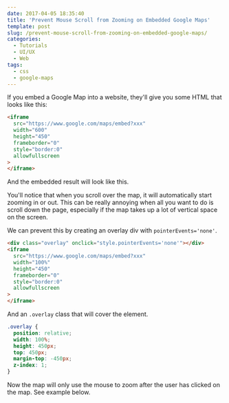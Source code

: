 ```yaml
---
date: 2017-04-05 18:35:40
title: 'Prevent Mouse Scroll from Zooming on Embedded Google Maps'
template: post
slug: /prevent-mouse-scroll-from-zooming-on-embedded-google-maps/
categories:
  - Tutorials
  - UI/UX
  - Web
tags:
  - css
  - google-maps
---
```


If you embed a Google Map into a website, they'll give you some HTML that looks like this:

```html
<iframe
  src="https://www.google.com/maps/embed?xxx"
  width="600"
  height="450"
  frameborder="0"
  style="border:0"
  allowfullscreen
>
</iframe>
```

And the embedded result will look like this.

You'll notice that when you scroll over the map, it will automatically start zooming in or out. This can be really annoying when all you want to do is scroll down the page, especially if the map takes up a lot of vertical space on the screen.

We can prevent this by creating an overlay div with `pointerEvents='none'`.

```html
<div class="overlay" onclick="style.pointerEvents='none'"></div>
<iframe
  src="https://www.google.com/maps/embed?xxx"
  width="100%"
  height="450"
  frameborder="0"
  style="border:0"
  allowfullscreen
>
</iframe>
```

And an `.overlay` class that will cover the element.

```css
.overlay {
  position: relative;
  width: 100%;
  height: 450px;
  top: 450px;
  margin-top: -450px;
  z-index: 1;
}
```

Now the map will only use the mouse to zoom after the user has clicked on the map. See example below.
